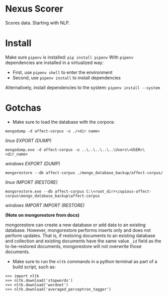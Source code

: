 # Nexus Scorer
Scores data. Starting with NLP.

# Install
Make sure `pipenv` is installed: `pip install pipenv`
With `pipenv` dependencies are installed in a virtualized way:
  - First, use `pipenv shell` to enter the environment
  - Second, use `pipenv install` to install dependencies

Alternatively, install dependencies to the system: `pipenv install --system`

# Gotchas
* Make sure to load the database with the corpora:
```
mongodump -d affect-corpus -o ./<dir name>
```
_linux EXPORT (DUMP)_
```
mongodump.exe -d affect-corpus -o ..\..\..\..\..\Users\<USER>\<dir_name>
```
_windows EXPORT (DUMP)_
```
mongorestore --db affect-corpus ./mongo_database_backup/affect-corpus/
```
_linux IMPORT (RESTORE)_
```
mongorestore.exe --db affect-corpus C:\<root_dir>\copious-affect-corpus\mongo_database_backup\affect-corpus
```
_windows IMPORT IMPORT (RESTORE)_

  <b>(Note on mongorestore from docs)</b>

  mongorestore can create a new database or add data to an existing database. However, mongorestore performs inserts only and does not perform updates. That is, if restoring documents to an existing database and collection and existing documents have the same value `_id` field as the to-be-restored documents, mongorestore will not overwrite those documents.

* Make sure to run the `nltk` commands in a python terminal as part of a build script, such as:
```
>>> import nltk
>>> nltk.download('stopwords')
>>> nltk.download('wordnet')
>>> nltk.download('averaged_perceptron_tagger')
```
